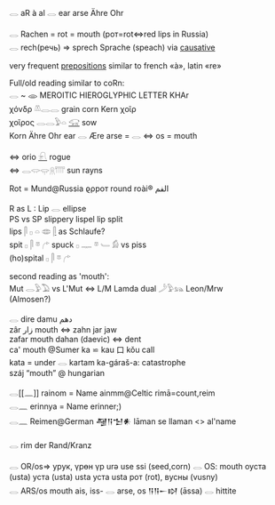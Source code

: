 𓂋 aR à al 𓂋 ear arse Ähre Ohr  

𓂋 Rachen = rot = mouth  (рот=rot⇔red lips in Russia)  
𓂋 rech(речь) => sprech Sprache (speach) via [causative](causative)  

very frequent [prepositions](Prepositions) similar to french «à», latin «re»  

Full/old reading similar to coRn:  
𓂋 ~ 𐦑	MEROITIC HIEROGLYPHIC LETTER KHAr	 
χόνδρ 𓌨𓂋𓂋 grain corn Kern χοῖρ  
χοῖρος 𓂋𓂋𓅱𓏏  [𓃟](𓃟)     sow  
Korn Ähre Ohr ear 𓂋 Ære arse = 𓂋 ⇔ os = mouth  

⇔ orio [𓍯](𓍯) rogue  
⇔ 𓂋𓂌𓂍𓇶𓇲 sun rayns  

Rot = Mund@Russia ϱρрот round roài® الفم  

R as L : Lip 𓂋 ellipse  
PS vs SP  slippery lispel lip split  
lips 𓋴 𓊪 𓏏 𓂏   [𓋴](𓋴) as Schlaufe?  
spit 𓊪  𓋴  𓎼  𓂐  spuck  𓊪  𓊃  𓎼  𓄑  𓀁    vs piss  
(ho)spital   𓊪  𓋴  𓎼  𓂐  

second reading as 'mouth':  
Mut 𓂋𓅱𓅐 vs L'Mut ⇔ L/M Lamda dual 𓌳𓅱𓃬 Leon/Mrw  
(Almosen?)  

𓂋 dire damu  دهم  
   zâr زار mouth ⇔ zahn jar jaw  
   zafar mouth dahan (daevic) ⇔ dent  
   ca' mouth @Sumer  ka ⋍ kau 口 kǒu call  
   kata = under 𓂋 kartam  ka-gáraš-a: catastrophe  
   száj “mouth” @ hungarian  

𓂋[[𓈖]] rainom = Name ainmm@Celtic	rimā=count,reim    
𓂋𓈖 erinnya = Name  erinner;)  
𓂋𓈖 Reimen@German 𒆷𒀀𒈠𒀭 lāman se llaman <> al'name  

𓂋 rim der Rand/Kranz  

𓂋 OR/os=> урук, үрөн 	үр 	urə 	use 	ssi  (seed,corn)
𓂋 OS: mouth оуста (usta) уста (usta) 	usta 	уста 	usta 	рот (rot), вусны (vusny) 	
𓂋 ARS/os mouth 	ais, iss-	𓂋 arse, os	𒀀𒀀𒀸𒊭 (āssa)	𓂋 hittite

